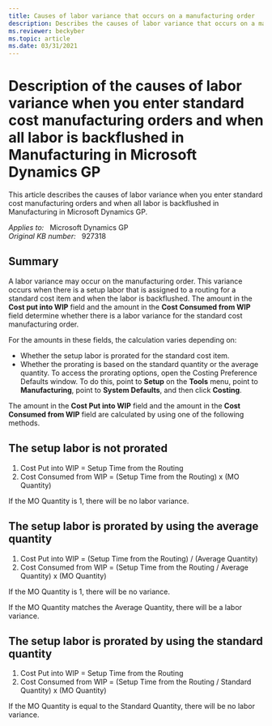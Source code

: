 ```yaml
---
title: Causes of labor variance that occurs on a manufacturing order
description: Describes the causes of labor variance that occurs on a manufacturing order.
ms.reviewer: beckyber
ms.topic: article
ms.date: 03/31/2021
---
```

# Description of the causes of labor variance when you enter standard cost manufacturing orders and when all labor is backflushed in Manufacturing in Microsoft Dynamics GP

This article describes the causes of labor variance when you enter standard cost manufacturing orders and when all labor is backflushed in Manufacturing in Microsoft Dynamics GP.

_Applies to:_ &nbsp; Microsoft Dynamics GP  
_Original KB number:_ &nbsp; 927318

## Summary

A labor variance may occur on the manufacturing order. This variance occurs when there is a setup labor that is assigned to a routing for a standard cost item and when the labor is backflushed. The amount in the **Cost put into WIP** field and the amount in the **Cost Consumed from WIP** field determine whether there is a labor variance for the standard cost manufacturing order.

For the amounts in these fields, the calculation varies depending on:

- Whether the setup labor is prorated for the standard cost item.
- Whether the prorating is based on the standard quantity or the average quantity. To access the prorating options, open the Costing Preference Defaults window. To do this, point to **Setup** on the **Tools** menu, point to **Manufacturing**, point to **System Defaults**, and then click **Costing**.

The amount in the **Cost Put into WIP** field and the amount in the **Cost Consumed from WIP** field are calculated by using one of the following methods.

## The setup labor is not prorated

1. Cost Put into WIP = Setup Time from the Routing
2. Cost Consumed from WIP = (Setup Time from the Routing) x (MO Quantity)

If the MO Quantity is 1, there will be no labor variance.

## The setup labor is prorated by using the average quantity

1. Cost Put into WIP = (Setup Time from the Routing) / (Average Quantity)
2. Cost Consumed from WIP = (Setup Time from the Routing / Average Quantity) x (MO Quantity)

If the MO Quantity is 1, there will be no variance.

If the MO Quantity matches the Average Quantity, there will be a labor variance.

## The setup labor is prorated by using the standard quantity

1. Cost Put into WIP = Setup Time from the Routing
2. Cost Consumed from WIP = (Setup Time from the Routing / Standard Quantity) x (MO Quantity)

If the MO Quantity is equal to the Standard Quantity, there will be no labor variance.
